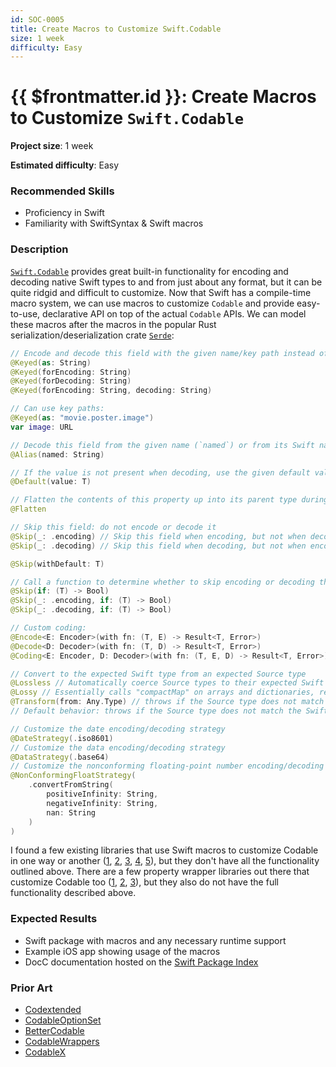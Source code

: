 ```yaml
---
id: SOC-0005
title: Create Macros to Customize Swift.Codable
size: 1 week
difficulty: Easy
---
```


# {{ $frontmatter.id }}: Create Macros to Customize `Swift.Codable`

**Project size**: 1 week

**Estimated difficulty**: Easy

### Recommended Skills

- Proficiency in Swift
- Familiarity with SwiftSyntax & Swift macros

### Description

[`Swift.Codable`](https://developer.apple.com/documentation/swift/codable) provides great built-in functionality for encoding and decoding native Swift types to and from just about any format, but it can be quite ridgid and difficult to customize. Now that Swift has a compile-time macro system, we can use macros to customize `Codable` and provide easy-to-use, declarative API on top of the actual `Codable` APIs. We can model these macros after the macros in the popular Rust serialization/deserialization crate [`Serde`](https://serde.rs):

```swift [CodableMacros.swift]
// Encode and decode this field with the given name/key path instead of its Swift name
@Keyed(as: String)
@Keyed(forEncoding: String)
@Keyed(forDecoding: String)
@Keyed(forEncoding: String, decoding: String)

// Can use key paths:
@Keyed(as: "movie.poster.image")
var image: URL

// Decode this field from the given name (`named`) or from its Swift name
@Alias(named: String)

// If the value is not present when decoding, use the given default value
@Default(value: T)

// Flatten the contents of this property up into its parent type during encoding
@Flatten

// Skip this field: do not encode or decode it
@Skip(_: .encoding) // Skip this field when encoding, but not when decoding
@Skip(_: .decoding) // Skip this field when decoding, but not when encoding

@Skip(withDefault: T)

// Call a function to determine whether to skip encoding or decoding this field
@Skip(if: (T) -> Bool)
@Skip(_: .encoding, if: (T) -> Bool)
@Skip(_: .decoding, if: (T) -> Bool)

// Custom coding:
@Encode<E: Encoder>(with fn: (T, E) -> Result<T, Error>)
@Decode<D: Decoder>(with fn: (T, D) -> Result<T, Error>)
@Coding<E: Encoder, D: Decoder>(with fn: (T, E, D) -> Result<T, Error>)

// Convert to the expected Swift type from an expected Source type
@Lossless // Automatically coerce Source types to their expected Swift type
@Lossy // Essentially calls "compactMap" on arrays and dictionaries, removing null values
@Transform(from: Any.Type) // throws if the Source type does not match `from`
// Default behavior: throws if the Source type does not match the Swift type

// Customize the date encoding/decoding strategy
@DateStrategy(.iso8601)
// Customize the data encoding/decoding strategy
@DataStrategy(.base64)
// Customize the nonconforming floating-point number encoding/decoding strategy
@NonConformingFloatStrategy(
    .convertFromString(
        positiveInfinity: String,
        negativeInfinity: String,
        nan: String
    )
)
```

I found a few existing libraries that use Swift macros to customize Codable in one way or another ([1](https://github.com/SwiftyLab/MetaCodable), [2](https://github.com/mikhailmaslo/macro-codable-kit), [3](https://github.com/zijievv/CodingKeysGenerator), [4](https://github.com/neothXT/CodableOptionSet), [5](https://github.com/GottaGetSwifty/CodableWrappers)), but they don't have all the functionality outlined above. There are a few property wrapper libraries out there that customize Codable too ([1](https://github.com/GottaGetSwifty/CodableWrappers), [2](https://github.com/marksands/BetterCodable), [3](https://github.com/dscyrescotti/CodableX)), but they also do not have the full functionality described above.

### Expected Results

- Swift package with macros and any necessary runtime support
- Example iOS app showing usage of the macros
- DocC documentation hosted on the [Swift Package Index](https://swiftpackageindex.com/faq#documentation)

### Prior Art

- [Codextended](https://github.com/JohnSundell/Codextended)
- [CodableOptionSet](https://github.com/neothXT/CodableOptionSet)
- [BetterCodable](https://github.com/marksands/BetterCodable)
- [CodableWrappers](https://github.com/GottaGetSwifty/CodableWrappers)
- [CodableX](https://github.com/dscyrescotti/CodableX)
